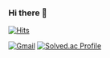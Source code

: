 ### Hi there 👋

[![Hits](https://hits.seeyoufarm.com/api/count/incr/badge.svg?url=https%3A%2F%2Fgithub.com%2FwooyeolBaek&count_bg=%233D84C8&title_bg=%23555555&icon=&icon_color=%23E7E7E7&title=hits&edge_flat=false)](https://hits.seeyoufarm.com)

[![Gmail](https://img.shields.io/badge/Gmail-D14836?style=for-the-badge&logo=gmail&logoColor=white&style=flat&link=mailto:100wooyeol@gmail.com)](mailto:100wooyeol@gmail.com)
[![Solved.ac Profile](http://mazassumnida.wtf/api/mini/generate_badge?boj=dwybaek7)](https://solved.ac/dwybaek7/)
<!--
**wooyeolBaek/wooyeolBaek** is a ✨ _special_ ✨ repository because its `README.md` (this file) appears on your GitHub profile.

Here are some ideas to get you started:

- 🔭 I’m currently working on ...
- 🌱 I’m currently learning ...
- 👯 I’m looking to collaborate on ...
- 🤔 I’m looking for help with ...
- 💬 Ask me about ...
- 📫 How to reach me: ...
- 😄 Pronouns: ...
- ⚡ Fun fact: ...


![Anurag's GitHub stats](https://github-readme-stats.vercel.app/api?username=wooyeolBaek&show_icons=true&theme=dark)
[![Solved.ac Profile](http://mazassumnida.wtf/api/v2/generate_badge?boj=dwybaek7)](https://solved.ac/dwybaek7/)  

[![Gmail](https://img.shields.io/badge/Gmail-D14836?style=for-the-badge&logo=gmail&logoColor=white&style=flat&link=mailto:100wooyeol@gmail.com)](mailto:100wooyeol@gmail.com)

[![Gmail](https://img.shields.io/badge/Gmail-D14836?style=for-the-badge&logo=gmail&logoColor=white&style=flat&link=mailto:dwybaek7@gmail.com)](mailto:dwybaek7@gmail.com)
-->
